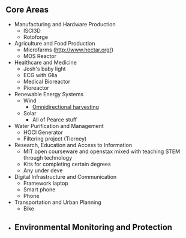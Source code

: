 ## Core Areas
- Manufacturing and Hardware Production
	- ISCI3D
	- Rotoforge
- Agriculture and Food Production
	- Microfarms (http://www.hectar.org/)
	- MOS Reactor
- Healthcare and Medicine
	- Josh's baby light
	- ECG with Glia
	- Medical Bioreactor
	- Pioreactor
- Renewable Energy Systems
	- Wind
		- [Omnidirectional harvesting](https://www.sciencedirect.com/science/article/pii/S1369702123003486)
	- Solar
		- All of Pearce stuff
- Water Purification and Management
	- HOCl Generator
	- Filtering project (Tierney)
- Research, Education and Access to Information
	- MIT open courseware and openstax mixed with teaching STEM through technology
	- Kits for completing certain degrees
	- Any under deve
- Digital Infrastructure and Communication
	- Framework laptop
	- Smart phone
	- Phone
- Transportation and Urban Planning
	- Bike
- Environmental Monitoring and Protection
	-